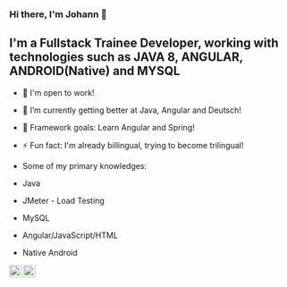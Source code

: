 ### Hi there, I'm Johann 👋

## I'm a Fullstack Trainee Developer, working with technologies such as JAVA 8, ANGULAR, ANDROID(Native) and MYSQL

- 🔭 I'm open to work!
- 🌱 I’m currently getting better at Java, Angular and Deutsch!
- 🥅 Framework goals: Learn Angular and Spring!
- ⚡ Fun fact: I'm already billingual, trying to become trilingual!

- Some of my primary knowledges:
- Java
- JMeter - Load Testing
- MySQL
- Angular/JavaScript/HTML
- Native Android 


[<img align="left" alt="codeSTACKr | LinkedIn" width="22px" src="https://cdn.jsdelivr.net/npm/simple-icons@v3/icons/linkedin.svg" />][linkedin]
[<img align="left" alt="codeSTACKr | Instagram" width="22px" src="https://cdn.jsdelivr.net/npm/simple-icons@v3/icons/instagram.svg" />][instagram]


[instagram]: https://www.instagram.com/johann_a.b/
[linkedin]: https://www.linkedin.com/in/johannabandelow/

